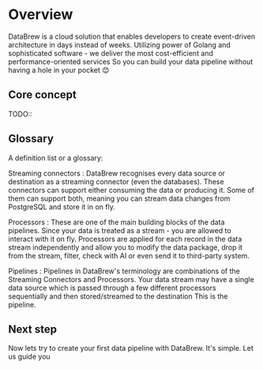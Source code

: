 # Overview

DataBrew is a cloud solution that enables developers to create event-driven architecture in days instead of weeks.
Utilizing power of Golang and sophisticated software - we deliver the most cost-efficient and performance-oriented services
So you can build your data pipeline without having a hole in your pocket 😊

## Core concept

TODO::

## Glossary

A definition list or a glossary:

Streaming connectors
: DataBrew recognises every data source or destination as a streaming connector (even the databases). These connectors 
can support either consuming the data or producing it. Some of them can support both, meaning you can stream data changes
from PostgreSQL and store it in on fly.

Processors
: These are one of the main building blocks of the data pipelines. Since your data is treated as a stream - you are allowed
to interact with it on fly. Processors are applied for each record in the data stream independently and allow you to modify 
the data package, drop it from the stream, filter, check with AI or even send it to third-party system.

Pipelines
: Pipelines in DataBrew's terminology are combinations of the Streaming Connectors and Processors. Your data stream may have a
single data source which is passed through a few different processors sequentially and then stored/streamed to the destination
This is the pipeline.


## Next step

Now lets try to create your first data pipeline with DataBrew. It's simple. Let us guide you
